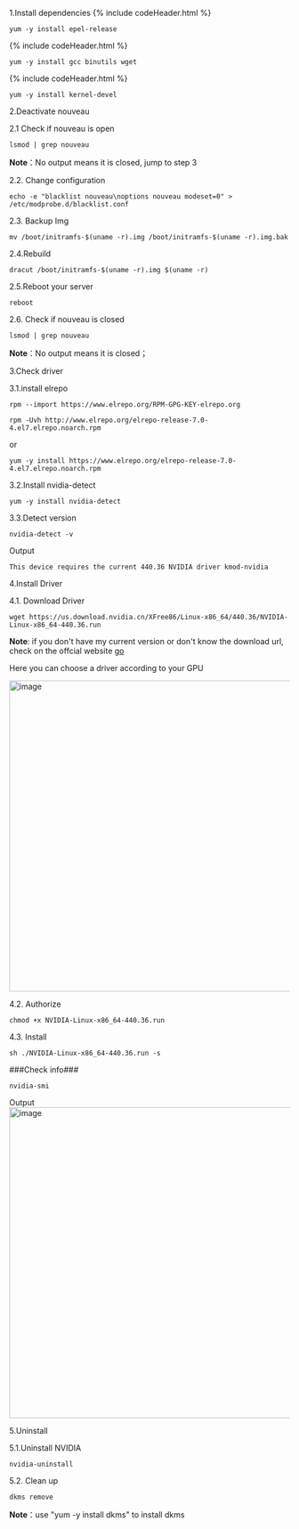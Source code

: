 1.Install dependencies
  {% include codeHeader.html %}
  ``` 
  yum -y install epel-release
  ```
  
  {% include codeHeader.html %}
  ```
  yum -y install gcc binutils wget
  ```
  {% include codeHeader.html %}
  ```
  yum -y install kernel-devel 
  ```

2.Deactivate nouveau

  2.1 Check if nouveau is open
  
  ```
  lsmod | grep nouveau
  ```

  **Note**：No output means it is closed, jump to step 3

  2.2. Change configuration
  
  ```
  echo -e "blacklist nouveau\noptions nouveau modeset=0" > /etc/modprobe.d/blacklist.conf
  ```

  2.3. Backup Img

  ```
  mv /boot/initramfs-$(uname -r).img /boot/initramfs-$(uname -r).img.bak
  ```

  2.4.Rebuild

  ```
  dracut /boot/initramfs-$(uname -r).img $(uname -r)
  ```

  2.5.Reboot your server

  ```
  reboot
  ```

  2.6. Check if nouveau is closed
  
  ```
  lsmod | grep nouveau
  ```

  **Note**：No output means it is closed；

3.Check driver

  3.1.install elrepo
  
  ```
  rpm --import https://www.elrepo.org/RPM-GPG-KEY-elrepo.org
  
  ```
  ```
  rpm -Uvh http://www.elrepo.org/elrepo-release-7.0-4.el7.elrepo.noarch.rpm
  ```

  or
   
  ```
  yum -y install https://www.elrepo.org/elrepo-release-7.0-4.el7.elrepo.noarch.rpm
  ```

  3.2.Install nvidia-detect
  
  ```
  yum -y install nvidia-detect
  ```

  3.3.Detect version 

  ```
  nvidia-detect -v
  ```
  Output
  ```
  This device requires the current 440.36 NVIDIA driver kmod-nvidia
  ```

4.Install Driver

  4.1. Download Driver
  
  ```
  wget https://us.download.nvidia.cn/XFree86/Linux-x86_64/440.36/NVIDIA-Linux-x86_64-440.36.run
  ```

  **Note**: if you don't have my current version or don't know the download url, check on the offcial website [go](https://www.nvidia.com/Download/index.aspx)

  Here you can choose a driver according to your GPU
  
  <img  width="559" alt="image" src="https://user-images.githubusercontent.com/87290044/165709160-9151af5a-2fb7-443b-9c2e-77975d739f6b.png">



  4.2. Authorize

  ```
  chmod +x NVIDIA-Linux-x86_64-440.36.run
  ```

  4.3. Install

  ```
  sh ./NVIDIA-Linux-x86_64-440.36.run -s
  ```

  ###Check info###
  ```
  nvidia-smi
  ```
  
  Output
  <img width="559" alt="image" src="https://user-images.githubusercontent.com/87290044/165708058-b2a314e1-fcc8-4d2b-a978-0c715f7ae3a0.png">

5.Uninstall 

  5.1.Uninstall NVIDIA
  
  ```
  nvidia-uninstall
  ```

  5.2. Clean up

  ```
  dkms remove
  ```

  **Note**：use "yum -y install dkms" to install dkms


